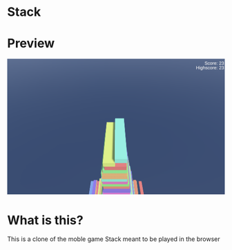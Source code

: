 # Stack

# Preview
![Preview](https://github.com/lavalleeale/stack/blob/main/preview.png?raw=true)

# What is this?
This is a clone of the moble game Stack meant to be played in the browser